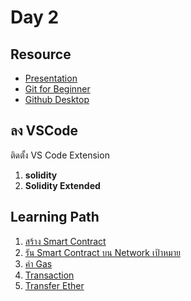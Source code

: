 # Day 2

## Resource 

- [Presentation](https://www.dropbox.com/s/a9sncplkaoss3rg/Day%202.pdf?dl=0)
- [Git for Beginner](https://www.dropbox.com/s/qkts9an2mnetj80/Git%20for%20Beginner.pdf?dl=0)
- [Github Desktop](https://desktop.github.com/)

## ลง VSCode 

ติดตั้ง VS Code Extension

1. **solidity**
2. **Solidity Extended**

## Learning Path

1. [สร้าง Smart Contract](https://github.com/teerasej/blockchain-beginner/blob/master/day2/create_smartcontract.md)
2. [รัน Smart Contract บน Network เป้าหมาย](https://github.com/teerasej/blockchain-beginner/blob/master/day2/deploy_smartcontract_with_network.md)
3. [ค่า Gas](https://github.com/teerasej/blockchain-beginner/blob/master/day2/gas.md)
4. [Transaction](https://github.com/teerasej/blockchain-beginner/blob/master/day2/transaction_block.md)
5. [Transfer Ether](https://github.com/teerasej/blockchain-beginner/blob/master/day2/transfer_eth.md)

